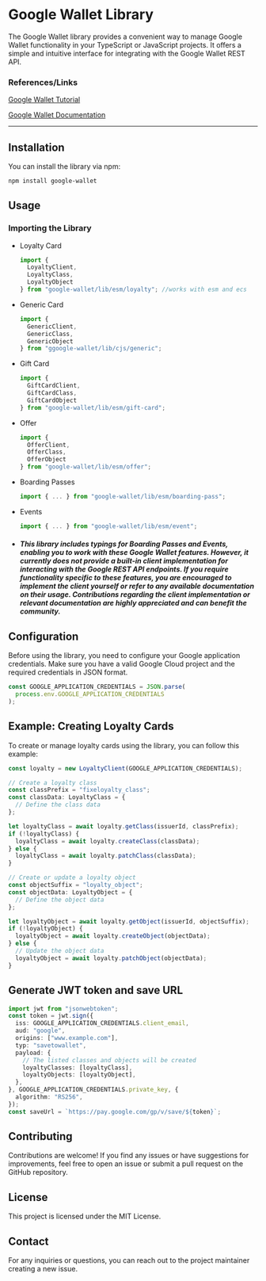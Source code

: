 # Google Wallet Library

The Google Wallet library provides a convenient way to manage Google Wallet functionality in your TypeScript or JavaScript projects. It offers a simple and intuitive interface for integrating with the Google Wallet REST API.

### References/Links
[Google Wallet Tutorial](https://codelabs.developers.google.com/add-to-wallet-web#0)

[Google Wallet Documentation](https://developers.google.com/wallet)

---

## Installation

You can install the library via npm:

```bash
npm install google-wallet
```

## Usage
### Importing the Library

* Loyalty Card
  ```typescript
  import {
    LoyaltyClient,
    LoyaltyClass,
    LoyaltyObject
  } from "google-wallet/lib/esm/loyalty"; //works with esm and ecs
  ```

* Generic Card
  ```typescript
  import {
    GenericClient,
    GenericClass,
    GenericObject
  } from "ggoogle-wallet/lib/cjs/generic";
  ```

* Gift Card
  ```typescript
  import {
    GiftCardClient,
    GiftCardClass,
    GiftCardObject
  } from "google-wallet/lib/esm/gift-card";
  ```

* Offer
  ```typescript
  import {
    OfferClient,
    OfferClass,
    OfferObject
  } from "google-wallet/lib/esm/offer";
  ```

* Boarding Passes
  ```typescript
  import { ... } from "google-wallet/lib/esm/boarding-pass";
  ```

* Events
  ```typescript
  import { ... } from "google-wallet/lib/esm/event";
  ```

* ##### This library includes typings for Boarding Passes and Events, enabling you to work with these Google Wallet features. However, it currently does not provide a built-in client implementation for interacting with the Google REST API endpoints. If you require functionality specific to these features, you are encouraged to implement the client yourself or refer to any available documentation on their usage. Contributions regarding the client implementation or relevant documentation are highly appreciated and can benefit the community.

## Configuration
Before using the library, you need to configure your Google application credentials. Make sure you have a valid Google Cloud project and the required credentials in JSON format.

```typescript
const GOOGLE_APPLICATION_CREDENTIALS = JSON.parse(
  process.env.GOOGLE_APPLICATION_CREDENTIALS
);
```

## Example: Creating Loyalty Cards
To create or manage loyalty cards using the library, you can follow this example:

```typescript
const loyalty = new LoyaltyClient(GOOGLE_APPLICATION_CREDENTIALS);

// Create a loyalty class
const classPrefix = "fixeloyalty_class";
const classData: LoyaltyClass = {
  // Define the class data
};

let loyaltyClass = await loyalty.getClass(issuerId, classPrefix);
if (!loyaltyClass) {
  loyaltyClass = await loyalty.createClass(classData);
} else {
  loyaltyClass = await loyalty.patchClass(classData);
}

// Create or update a loyalty object
const objectSuffix = "loyalty_object";
const objectData: LoyaltyObject = {
  // Define the object data
};

let loyaltyObject = await loyalty.getObject(issuerId, objectSuffix);
if (!loyaltyObject) {
  loyaltyObject = await loyalty.createObject(objectData);
} else {
  // Update the object data
  loyaltyObject = await loyalty.patchObject(objectData);
}
```

## Generate JWT token and save URL
```typescript
import jwt from "jsonwebtoken";
const token = jwt.sign({
  iss: GOOGLE_APPLICATION_CREDENTIALS.client_email,
  aud: "google",
  origins: ["www.example.com"],
  typ: "savetowallet",
  payload: {
    // The listed classes and objects will be created
    loyaltyClasses: [loyaltyClass],
    loyaltyObjects: [loyaltyObject],
  },
}, GOOGLE_APPLICATION_CREDENTIALS.private_key, {
  algorithm: "RS256",
});
const saveUrl = `https://pay.google.com/gp/v/save/${token}`;
```


## Contributing
Contributions are welcome! If you find any issues or have suggestions for improvements, feel free to open an issue or submit a pull request on the GitHub repository.

## License
This project is licensed under the MIT License.

## Contact
For any inquiries or questions, you can reach out to the project maintainer creating a new issue.